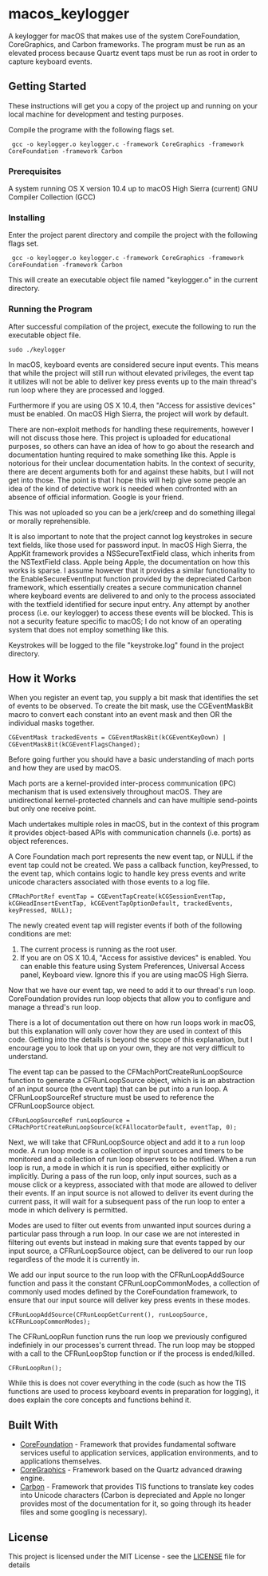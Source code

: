 # macos_keylogger

A keylogger for macOS that makes use of the system CoreFoundation, CoreGraphics, and Carbon frameworks. The program must be run as an elevated process because Quartz event taps must be run as root in order to capture keyboard events.

## Getting Started

These instructions will get you a copy of the project up and running on your local machine for development and testing purposes.

Compile the programe with the following flags set.

```
 gcc -o keylogger.o keylogger.c -framework CoreGraphics -framework CoreFoundation -framework Carbon
```

### Prerequisites

A system running OS X version 10.4 up to macOS High Sierra (current)
GNU Compiler Collection (GCC)

### Installing

Enter the project parent directory and compile the project with the following flags set.

```
 gcc -o keylogger.o keylogger.c -framework CoreGraphics -framework CoreFoundation -framework Carbon
```

This will create an executable object file named "keylogger.o" in the current directory.

### Running the Program

After successful compilation of the project, execute the following to run the executable object file.

```
sudo ./keylogger
```

In macOS, keyboard events are considered secure input events. This means that while the project will still run without elevated privileges, the event tap it utilizes will not be able to deliver key press events up to the main thread's run loop where they are processed and logged.

Furthermore if you are using OS X 10.4, then "Access for assistive devices" must be enabled. On macOS High Sierra, the project will work by default.

There are non-exploit methods for handling these requirements, however I will not discuss those here. This project is uploaded for educational purposes, so others can have an idea of how to go about the research and documentation hunting required to make something like this. Apple is notorious for their unclear documentation habits. In the context of security, there are decent arguments both for and against these habits, but I will not get into those. The point is that I hope this will help give some people an idea of the kind of detective work is needed when confronted with an absence of official information. Google is your friend.

This was not uploaded so you can be a jerk/creep and do something illegal or morally reprehensible.

It is also important to note that the project cannot log keystrokes in secure text fields, like those used for password input. In macOS High Sierra, the AppKit framework provides a NSSecureTextField class, which inherits from the NSTextField class. Apple being Apple, the documentation on how this works is sparse. I assume however that it provides a similar functionality to the EnableSecureEventInput function provided by the depreciated Carbon framework, which essentially creates a secure communication channel where keyboard events are delivered to and only to the process associated with the textfield identified for secure input entry. Any attempt by another process (i.e. our keylogger) to access these events will be blocked. This is not a security feature specific to macOS; I do not know of an operating system that does not employ something like this.

Keystrokes will be logged to the file "keystroke.log" found in the project directory.

## How it Works

When you register an event tap, you supply a bit mask that identifies the set of events to be observed. To create the bit mask, use the CGEventMaskBit macro to convert each constant into an event mask and then OR the individual masks together.

```
CGEventMask trackedEvents = CGEventMaskBit(kCGEventKeyDown) | CGEventMaskBit(kCGEventFlagsChanged);
```

Before going further you should have a basic understanding of mach ports and how they are used by macOS.

Mach ports are a kernel-provided inter-process communication (IPC) mechanism that is used extensively throughout macOS. They are unidirectional kernel-protected channels and can have multiple send-points but only one receive point.

Mach undertakes multiple roles in macOS, but in the context of this program it provides object-based APIs with communication channels (i.e. ports) as object references.

A Core Foundation mach port represents the new event tap, or NULL if the event tap could not be created. We pass a callback function, keyPressed, to the event tap, which contains logic to handle key press events and write unicode characters associated with those events to a log file.

```
CFMachPortRef eventTap = CGEventTapCreate(kCGSessionEventTap, kCGHeadInsertEventTap, kCGEventTapOptionDefault, trackedEvents, keyPressed, NULL);
```

The newly created event tap will register events if both of the following conditions are met:
1) The current process is running as the root user.
2) If you are on OS X 10.4, "Access for assistive devices" is enabled. You can enable this feature using System Preferences, Universal Access panel, Keyboard view. Ignore this if you are using macOS High Sierra.

Now that we have our event tap, we need to add it to our thread's run loop. CoreFoundation provides run loop objects that allow you to configure and manage a thread's run loop.

There is a lot of documentation out there on how run loops work in macOS, but this explanation will only cover how they are used in context of this code. Getting into the details is beyond the scope of this explanation, but I encourage you to look that up on your own, they are not very difficult to understand.

The event tap can be passed to the CFMachPortCreateRunLoopSource function to generate a CFRunLoopSource object, which is is an abstraction of an input source (the event tap) that can be put into a run loop. A CFRunLoopSourceRef structure must be used to reference the CFRunLoopSource object.

```
CFRunLoopSourceRef runLoopSource = CFMachPortCreateRunLoopSource(kCFAllocatorDefault, eventTap, 0);
```

Next, we will take that CFRunLoopSource object and add it to a run loop mode. A run loop mode is a collection of input sources and timers to be monitored and a collection of run loop observers to be notified. When a run loop is run, a mode in which it is run is specified, either explicitly or implicitly. During a pass of the run loop, only input sources, such as a mouse click or a keypress, associated with that mode are allowed to deliver their events. If an input source is not allowed to deliver its event during the current pass, it will wait for a subsequent pass of the run loop to enter a mode in which delivery is permitted.

Modes are used to filter out events from unwanted input sources during a particular pass through a run loop. In our case we are not interested in filtering out events but instead in making sure that events tapped by our input source, a CFRunLoopSource object, can be delivered to our run loop regardless of the mode it is currently in.

We add our input source to the run loop with the CFRunLoopAddSource function and pass it the constant CFRunLoopCommonModes, a collection of commonly used modes defined by the CoreFoundation framework, to ensure that our input source will deliver key press events in these modes.

```
CFRunLoopAddSource(CFRunLoopGetCurrent(), runLoopSource, kCFRunLoopCommonModes);
```

The CFRunLoopRun function runs the run loop we previously configured indefiniely in our processes's current thread. The run loop may be stopped with a call to the CFRunLoopStop function or if the process is ended/killed.

```
CFRunLoopRun();
```

While this is does not cover everything in the code (such as how the TIS functions are used to process keyboard events in preparation for logging), it does explain the core concepts and functions behind it.

## Built With

* [CoreFoundation](https://developer.apple.com/documentation/corefoundation) - Framework that provides fundamental software services useful to application services, application environments, and to applications themselves.
* [CoreGraphics](https://developer.apple.com/documentation/applicationservices) - Framework based on the Quartz advanced drawing engine.
* [Carbon](https://developer.apple.com/library/content/navigation/index.html?filter=carbon) - Framework that provides TIS functions to translate key codes into Unicode characters (Carbon is depreciated and Apple no longer provides most of the documentation for it, so going through its header files and some googling is necessary).

## License

This project is licensed under the MIT License - see the [LICENSE](LICENSE) file for details
